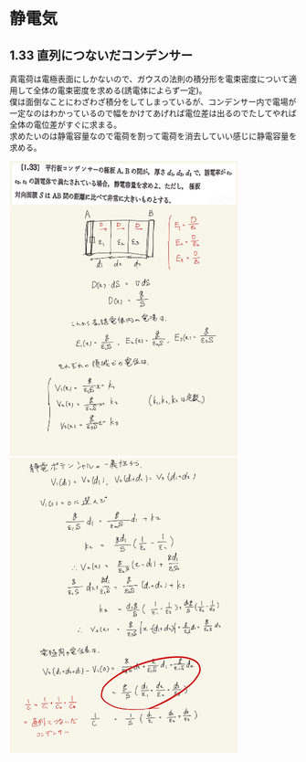 <script type="text/javascript" async src="https://cdnjs.cloudflare.com/ajax/libs/mathjax/2.7.7/MathJax.js?config=TeX-MML-AM_CHTML">

</script>

<script type="text/x-mathjax-config">
 MathJax.Hub.Config({
 tex2jax: {
 inlineMath: [['$', '$'] ],
 displayMath: [ ['$$','$$'], ["\\[","\\]"] ]
 }
 });
</script>

# 静電気
## 1.33 直列につないだコンデンサー

真電荷は電極表面にしかないので、ガウスの法則の積分形を電束密度について適用して全体の電束密度を求める(誘電体によらず一定)。
<br>
僕は面倒なことにわざわざ積分をしてしまっているが、コンデンサー内で電場が一定なのはわかっているので幅をかけてあげれば電位差は出るのでたしてやれば全体の電位差がすぐに求まる。
<br>
求めたいのは静電容量なので電荷を割って電荷を消去していい感じに静電容量を求める。

<img width="400" alt="electromagnetism-50" src="./images/se-33/Electromagnetism-50.jpg">
<img width="400" alt="electromagnetism-51" src="./images/se-33/Electromagnetism-51.jpg">